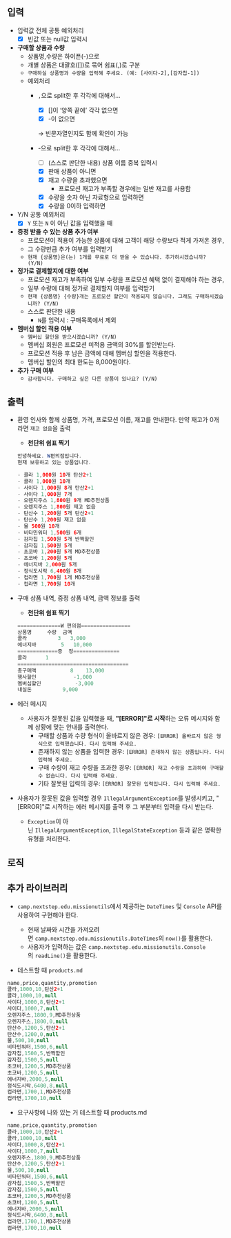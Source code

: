 ## 입력

- 입력값 전체 공통 예외처리
    - [x]  빈값 또는 null값 입력시

- **구매할 상품과 수량**
    - 상품명,수량은 하이픈(-)으로
    - 개별 상품은 대괄호([])로 묶어 쉼표(,)로 구분
    - `구매하실 상품명과 수량을 입력해 주세요. (예: [사이다-2],[감자칩-1])`
    - 예외처리
        - `,`으로 split한 후 각각에 대해서…
            - [x]  []이 ‘양쪽 끝에’ 각각 없으면
            - [x]  -이 없으면

          → 빈문자열인지도 함께 확인이 가능

        - -으로 split한 후 각각에 대해서…
            - [ ]  (스스로 판단한 내용) 상품 이름 중복 입력시
            - [x]  판매 상품이 아니면
            - [x]  재고 수량을 초과했으면
                - 프로모션 재고가 부족할 경우에는 일반 재고를 사용함
            - [x]  수량을 숫자 아닌 자료형으로 입력하면
            - [x]  수량을 0이하 입력하면

- Y/N 공통 예외처리
    - [x]  `Y` 또는 `N` 이 아닌 값을 입력했을 때
- **증정 받을 수 있는 상품 추가 여부**
    - 프로모션이 적용이 가능한 상품에 대해 고객이 해당 수량보다 적게 가져온 경우,
    - 그 수량만큼 추가 여부를 입력받기
    - `현재 {상품명}은(는) 1개를 무료로 더 받을 수 있습니다. 추가하시겠습니까? (Y/N)`
- **정가로 결제할지에 대한 여부**
    - 프로모션 재고가 부족하여 일부 수량을 프로모션 혜택 없이 결제해야 하는 경우,
    - 일부 수량에 대해 정가로 결제할지 여부를 입력받기
    - `현재 {상품명} {수량}개는 프로모션 할인이 적용되지 않습니다. 그래도 구매하시겠습니까? (Y/N)`
    - 스스로 판단한 내용
        - `N`를 입력시 : 구매목록에서 제외
- **멤버십 할인 적용 여부**
    - `멤버십 할인을 받으시겠습니까? (Y/N)`
    - 멤버십 회원은 프로모션 미적용 금액의 30%를 할인받는다.
    - 프로모션 적용 후 남은 금액에 대해 멤버십 할인을 적용한다.
    - 멤버십 할인의 최대 한도는 8,000원이다.
- **추가 구매 여부**
    - `감사합니다. 구매하고 싶은 다른 상품이 있나요? (Y/N)`

## 출력

- 환영 인사와 함께 상품명, 가격, 프로모션 이름, 재고를 안내한다. 만약 재고가 0개라면 `재고 없음`을 출력
    - **천단위 쉼표 찍기**

    ```java
    안녕하세요. W편의점입니다.
    현재 보유하고 있는 상품입니다.
    
    - 콜라 1,000원 10개 탄산2+1
    - 콜라 1,000원 10개
    - 사이다 1,000원 8개 탄산2+1
    - 사이다 1,000원 7개
    - 오렌지주스 1,800원 9개 MD추천상품
    - 오렌지주스 1,800원 재고 없음
    - 탄산수 1,200원 5개 탄산2+1
    - 탄산수 1,200원 재고 없음
    - 물 500원 10개
    - 비타민워터 1,500원 6개
    - 감자칩 1,500원 5개 반짝할인
    - 감자칩 1,500원 5개
    - 초코바 1,200원 5개 MD추천상품
    - 초코바 1,200원 5개
    - 에너지바 2,000원 5개
    - 정식도시락 6,400원 8개
    - 컵라면 1,700원 1개 MD추천상품
    - 컵라면 1,700원 10개
    ```


- 구매 상품 내역, 증정 상품 내역, 금액 정보를 출력
    - **천단위 쉼표 찍기**

    ```java
    ==============W 편의점================
    상품명		수량	금액
    콜라		    3 	3,000
    에너지바 		5 	10,000
    =============증	정===============
    콜라		1
    ====================================
    총구매액		   8	13,000
    행사할인			-1,000
    멤버십할인			-3,000
    내실돈			 9,000
    ```


- 에러 메시지
    - 사용자가 잘못된 값을 입력했을 때, **"[ERROR]"로 시작**하는 오류 메시지와 함께 상황에 맞는 안내를 출력한다.
        - 구매할 상품과 수량 형식이 올바르지 않은 경우: `[ERROR] 올바르지 않은 형식으로 입력했습니다. 다시 입력해 주세요.`
        - 존재하지 않는 상품을 입력한 경우: `[ERROR] 존재하지 않는 상품입니다. 다시 입력해 주세요.`
        - 구매 수량이 재고 수량을 초과한 경우: `[ERROR] 재고 수량을 초과하여 구매할 수 없습니다. 다시 입력해 주세요.`
        - 기타 잘못된 입력의 경우: `[ERROR] 잘못된 입력입니다. 다시 입력해 주세요.`

- 사용자가 잘못된 값을 입력할 경우 `IllegalArgumentException`를 발생시키고, "[ERROR]"로 시작하는 에러 메시지를 출력 후 그 부분부터 입력을 다시 받는다.
    - `Exception`이 아닌 `IllegalArgumentException`, `IllegalStateException` 등과 같은 명확한 유형을 처리한다.

## 로직

## 추가 라이브러리

- `camp.nextstep.edu.missionutils`에서 제공하는 `DateTimes` 및 `Console` API를 사용하여 구현해야 한다.
    - 현재 날짜와 시간을 가져오려면 `camp.nextstep.edu.missionutils.DateTimes`의 `now()`를 활용한다.
    - 사용자가 입력하는 값은 `camp.nextstep.edu.missionutils.Console`의 `readLine()`을 활용한다.

- 테스트할 때 `products.md`

```java
name,price,quantity,promotion
콜라,1000,10,탄산2+1
콜라,1000,10,null
사이다,1000,8,탄산2+1
사이다,1000,7,null
오렌지주스,1800,9,MD추천상품
오렌지주스,1800,0,null
탄산수,1200,5,탄산2+1
탄산수,1200,0,null
물,500,10,null
비타민워터,1500,6,null
감자칩,1500,5,반짝할인
감자칩,1500,5,null
초코바,1200,5,MD추천상품
초코바,1200,5,null
에너지바,2000,5,null
정식도시락,6400,8,null
컵라면,1700,1,MD추천상품
컵라면,1700,10,null

```

- 요구사항에 나와 있는 거 테스트할 때 products.md

```java
name,price,quantity,promotion
콜라,1000,10,탄산2+1
콜라,1000,10,null
사이다,1000,8,탄산2+1
사이다,1000,7,null
오렌지주스,1800,9,MD추천상품
탄산수,1200,5,탄산2+1
물,500,10,null
비타민워터,1500,6,null
감자칩,1500,5,반짝할인
감자칩,1500,5,null
초코바,1200,5,MD추천상품
초코바,1200,5,null
에너지바,2000,5,null
정식도시락,6400,8,null
컵라면,1700,1,MD추천상품
컵라면,1700,10,null
```

